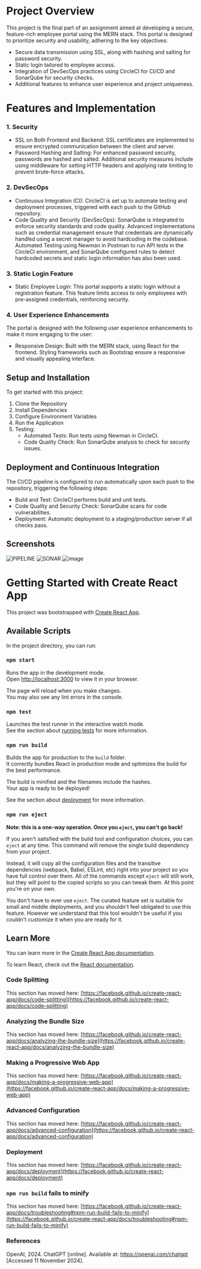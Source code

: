 # Project Overview
This project is the final part of an assignment aimed at developing a secure, feature-rich employee portal using the MERN stack. This portal is designed to prioritize security and usability, adhering to the key objectives:

- Secure data transmission using SSL, along with hashing and salting for password security.
- Static login tailored to employee access.
- Integration of DevSecOps practices using CircleCI for CI/CD and SonarQube for security checks.
- Additional features to enhance user experience and project uniqueness.

# Features and Implementation

### 1. Security
- SSL on Both Frontend and Backend: SSL certificates are implemented to ensure encrypted communication between the client and server.
- Password Hashing and Salting: For enhanced password security, passwords are hashed and salted. Additional security measures include using middleware for setting HTTP headers and applying rate limiting to prevent brute-force attacks.

### 2. DevSecOps
- Continuous Integration (CI): CircleCI is set up to automate testing and deployment processes, triggered with each push to the GitHub repository.
- Code Quality and Security (DevSecOps): SonarQube is integrated to enforce security standards and code quality. Advanced implementations such as credential management ensure that credentials are dynamically handled using a secret manager to avoid hardcoding in the codebase. Automated Testing using Newman in Postman to run API tests in the CircleCI environment, and SonarQube configured rules to detect hardcoded secrets and static login information has also been used.

### 3. Static Login Feature
- Static Employee Login: This portal supports a static login without a registration feature. This feature limits access to only employees with pre-assigned credentials, reinforcing security.

### 4. User Experience Enhancements
The portal is designed with the following user experience enhancements to make it more engaging to the user:
- Responsive Design: Built with the MERN stack, using React for the frontend. Styling frameworks such as Bootstrap ensure a responsive and visually appealing interface.

## Setup and Installation

To get started with this project:

1. Clone the Repository
2. Install Dependencies
3. Configure Environment Variables
4. Run the Application
5. Testing:
   - Automated Tests: Run tests using Newman in CircleCI.
   - Code Quality Check: Run SonarQube analysis to check for security issues.

## Deployment and Continuous Integration

The CI/CD pipeline is configured to run automatically upon each push to the repository, triggering the following steps:

- Build and Test: CircleCI performs build and unit tests.
- Code Quality and Security Check: SonarQube scans for code vulnerabilities.
- Deployment: Automatic deployment to a staging/production server if all checks pass.

## Screenshots


![PIPELINE](https://github.com/user-attachments/assets/d25d78e8-bc58-4753-b791-96d3c49b488e)
![SONAR](https://github.com/user-attachments/assets/e06df394-28fe-4828-ac66-d6fba817fc59)
![image](https://github.com/user-attachments/assets/ee893dad-e641-416d-b562-33c2f396c304)




# Getting Started with Create React App

This project was bootstrapped with [Create React App](https://github.com/facebook/create-react-app).

## Available Scripts

In the project directory, you can run:

### `npm start`

Runs the app in the development mode.\
Open [http://localhost:3000](http://localhost:3000) to view it in your browser.

The page will reload when you make changes.\
You may also see any lint errors in the console.

### `npm test`

Launches the test runner in the interactive watch mode.\
See the section about [running tests](https://facebook.github.io/create-react-app/docs/running-tests) for more information.

### `npm run build`

Builds the app for production to the `build` folder.\
It correctly bundles React in production mode and optimizes the build for the best performance.

The build is minified and the filenames include the hashes.\
Your app is ready to be deployed!

See the section about [deployment](https://facebook.github.io/create-react-app/docs/deployment) for more information.

### `npm run eject`

**Note: this is a one-way operation. Once you `eject`, you can't go back!**

If you aren't satisfied with the build tool and configuration choices, you can `eject` at any time. This command will remove the single build dependency from your project.

Instead, it will copy all the configuration files and the transitive dependencies (webpack, Babel, ESLint, etc) right into your project so you have full control over them. All of the commands except `eject` will still work, but they will point to the copied scripts so you can tweak them. At this point you're on your own.

You don't have to ever use `eject`. The curated feature set is suitable for small and middle deployments, and you shouldn't feel obligated to use this feature. However we understand that this tool wouldn't be useful if you couldn't customize it when you are ready for it.

## Learn More

You can learn more in the [Create React App documentation](https://facebook.github.io/create-react-app/docs/getting-started).

To learn React, check out the [React documentation](https://reactjs.org/).

### Code Splitting

This section has moved here: [https://facebook.github.io/create-react-app/docs/code-splitting](https://facebook.github.io/create-react-app/docs/code-splitting)

### Analyzing the Bundle Size

This section has moved here: [https://facebook.github.io/create-react-app/docs/analyzing-the-bundle-size](https://facebook.github.io/create-react-app/docs/analyzing-the-bundle-size)

### Making a Progressive Web App

This section has moved here: [https://facebook.github.io/create-react-app/docs/making-a-progressive-web-app](https://facebook.github.io/create-react-app/docs/making-a-progressive-web-app)

### Advanced Configuration

This section has moved here: [https://facebook.github.io/create-react-app/docs/advanced-configuration](https://facebook.github.io/create-react-app/docs/advanced-configuration)

### Deployment

This section has moved here: [https://facebook.github.io/create-react-app/docs/deployment](https://facebook.github.io/create-react-app/docs/deployment)

### `npm run build` fails to minify

This section has moved here: [https://facebook.github.io/create-react-app/docs/troubleshooting#npm-run-build-fails-to-minify](https://facebook.github.io/create-react-app/docs/troubleshooting#npm-run-build-fails-to-minify)

### References
OpenAI, 2024. ChatGPT [online]. Available at: https://openai.com/chatgpt [Accessed 11 November 2024].
